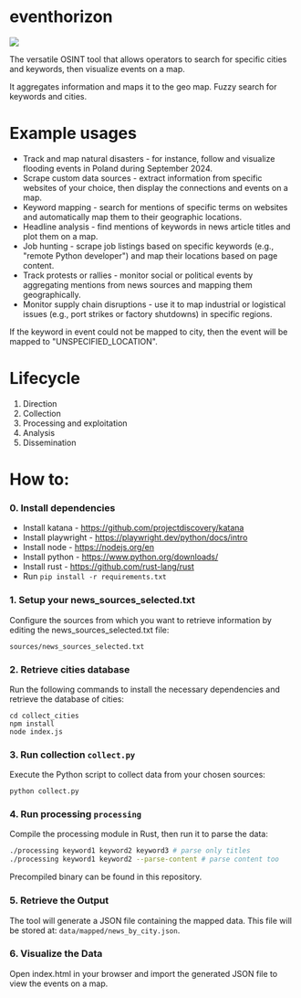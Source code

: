 # eventhorizon

<img src="https://raw.githubusercontent.com/krystianbajno/eventhorizon/main/images/image.png"/>

The versatile OSINT tool that allows operators to search for specific cities and keywords, then visualize events on a map. 

It aggregates information and maps it to the geo map. Fuzzy search for keywords and cities.

# Example usages 

- Track and map natural disasters - for instance, follow and visualize flooding events in Poland during September 2024.
- Scrape custom data sources - extract information from specific websites of your choice, then display the connections and events on a map.
- Keyword mapping - search for mentions of specific terms on websites and automatically map them to their geographic locations.
- Headline analysis - find mentions of keywords in news article titles and plot them on a map.
- Job hunting - scrape job listings based on specific keywords (e.g., "remote Python developer") and map their locations based on page content.
- Track protests or rallies - monitor social or political events by aggregating mentions from news sources and mapping them geographically.
- Monitor supply chain disruptions - use it to map industrial or logistical issues (e.g., port strikes or factory shutdowns) in specific regions.

If the keyword in event could not be mapped to city, then the event will be mapped to "UNSPECIFIED_LOCATION".

# Lifecycle
1. Direction
2. Collection
3. Processing and exploitation
4. Analysis
5. Dissemination

# How to:

### 0. Install dependencies
- Install katana - https://github.com/projectdiscovery/katana
- Install playwright - https://playwright.dev/python/docs/intro 
- Install node - https://nodejs.org/en
- Install python - https://www.python.org/downloads/
- Install rust - https://github.com/rust-lang/rust
- Run `pip install -r requirements.txt`

### 1. Setup your news_sources_selected.txt
Configure the sources from which you want to retrieve information by editing the news_sources_selected.txt file:
```
sources/news_sources_selected.txt
```

### 2. Retrieve cities database
Run the following commands to install the necessary dependencies and retrieve the database of cities:
```
cd collect_cities
npm install
node index.js
```

### 3. Run collection `collect.py`
Execute the Python script to collect data from your chosen sources:
```
python collect.py
```

### 4. Run processing `processing`
Compile the processing module in Rust, then run it to parse the data:

```bash
./processing keyword1 keyword2 keyword3 # parse only titles
./processing keyword1 keyword2 --parse-content # parse content too
```

Precompiled binary can be found in this repository.

### 5. Retrieve the Output 
The tool will generate a JSON file containing the mapped data. This file will be stored at:
`data/mapped/news_by_city.json`.

### 6. Visualize the Data 
Open index.html in your browser and import the generated JSON file to view the events on a map.
